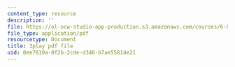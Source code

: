 ```yaml
---
content_type: resource
description: ''
file: https://ol-ocw-studio-app-production.s3.amazonaws.com/courses/6-042j-mathematics-for-computer-science-fall-2010/0ee7810a0f2b2cded346b7ae55814e21_X9eErxRjQEI.pdf
file_type: application/pdf
resourcetype: Document
title: 3play pdf file
uid: 0ee7810a-0f2b-2cde-d346-b7ae55814e21
---
```


